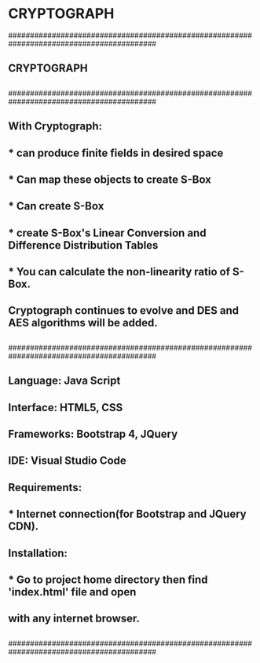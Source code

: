 # CRYPTOGRAPH


##########################################################################################
##											##
##					CRYPTOGRAPH					##
##											##
##########################################################################################
##											##
##	With Cryptograph:								##
##	* can produce finite fields in desired space					##
##	* Can map these objects to create S-Box						##
##	* Can create S-Box								##
##	* create S-Box's Linear Conversion and Difference Distribution Tables		##
##	* You can calculate the non-linearity ratio of S-Box.				##
##											##
##	Cryptograph continues to evolve and DES and AES algorithms will be added.	##
##											##
##########################################################################################
##											##
##											##
##	Language: Java Script								##
##	Interface: HTML5, CSS								##
##	Frameworks: Bootstrap 4, JQuery							##
##	IDE: Visual Studio Code								##
##											##
##	Requirements: 									##
##	* Internet connection(for Bootstrap and JQuery CDN).				##
##											##
##	Installation:									##
##	* Go to project home directory then find 'index.html' file and open 		##
##	  with any internet browser.							##
##											##
##########################################################################################
